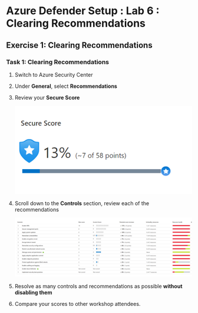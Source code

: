 # Azure Defender Setup : Lab 6 : Clearing Recommendations

## Exercise 1: Clearing Recommendations

### Task 1: Clearing Recommendations

1. Switch to Azure Security Center
2. Under **General**, select **Recommendations**
3. Review your **Secure Score**
  
    ![Your current secure score.](./media/asc_secure_score.png "Your current secure score")

4. Scroll down to the **Controls** section, review each of the recommendations

    ![Your current recommendations.](./media/asc_secure_recommendations.png "Your current recommendations")

5. Resolve as many controls and recommendations as possible **without disabling them**

6. Compare your scores to other workshop attendees.
